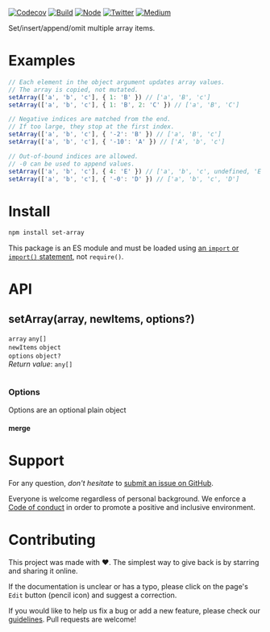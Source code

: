 [![Codecov](https://img.shields.io/codecov/c/github/ehmicky/set-array.svg?label=tested&logo=codecov)](https://codecov.io/gh/ehmicky/set-array)
[![Build](https://github.com/ehmicky/set-array/workflows/Build/badge.svg)](https://github.com/ehmicky/set-array/actions)
[![Node](https://img.shields.io/node/v/set-array.svg?logo=node.js)](https://www.npmjs.com/package/set-array)
[![Twitter](https://img.shields.io/badge/%E2%80%8B-twitter-4cc61e.svg?logo=twitter)](https://twitter.com/intent/follow?screen_name=ehmicky)
[![Medium](https://img.shields.io/badge/%E2%80%8B-medium-4cc61e.svg?logo=medium)](https://medium.com/@ehmicky)

Set/insert/append/omit multiple array items.

# Examples

```js
// Each element in the object argument updates array values.
// The array is copied, not mutated.
setArray(['a', 'b', 'c'], { 1: 'B' }) // ['a', 'B', 'c']
setArray(['a', 'b', 'c'], { 1: 'B', 2: 'C' }) // ['a', 'B', 'C']

// Negative indices are matched from the end.
// If too large, they stop at the first index.
setArray(['a', 'b', 'c'], { '-2': 'B' }) // ['a', 'B', 'c']
setArray(['a', 'b', 'c'], { '-10': 'A' }) // ['A', 'b', 'c']

// Out-of-bound indices are allowed.
// -0 can be used to append values.
setArray(['a', 'b', 'c'], { 4: 'E' }) // ['a', 'b', 'c', undefined, 'E']
setArray(['a', 'b', 'c'], { '-0': 'D' }) // ['a', 'b', 'c', 'D']
```

# Install

```bash
npm install set-array
```

This package is an ES module and must be loaded using
[an `import` or `import()` statement](https://gist.github.com/sindresorhus/a39789f98801d908bbc7ff3ecc99d99c),
not `require()`.

# API

## setArray(array, newItems, options?)

`array` `any[]`\
`newItems` `object`\
`options` `object?`\
_Return value_: `any[]`

```js

```

### Options

Options are an optional plain object

#### merge

# Support

For any question, _don't hesitate_ to [submit an issue on GitHub](../../issues).

Everyone is welcome regardless of personal background. We enforce a
[Code of conduct](CODE_OF_CONDUCT.md) in order to promote a positive and
inclusive environment.

# Contributing

This project was made with ❤️. The simplest way to give back is by starring and
sharing it online.

If the documentation is unclear or has a typo, please click on the page's `Edit`
button (pencil icon) and suggest a correction.

If you would like to help us fix a bug or add a new feature, please check our
[guidelines](CONTRIBUTING.md). Pull requests are welcome!

<!-- Thanks go to our wonderful contributors: -->

<!-- ALL-CONTRIBUTORS-LIST:START -->
<!-- prettier-ignore -->
<!--
<table><tr><td align="center"><a href="https://twitter.com/ehmicky"><img src="https://avatars2.githubusercontent.com/u/8136211?v=4" width="100px;" alt="ehmicky"/><br /><sub><b>ehmicky</b></sub></a><br /><a href="https://github.com/ehmicky/set-array/commits?author=ehmicky" title="Code">💻</a> <a href="#design-ehmicky" title="Design">🎨</a> <a href="#ideas-ehmicky" title="Ideas, Planning, & Feedback">🤔</a> <a href="https://github.com/ehmicky/set-array/commits?author=ehmicky" title="Documentation">📖</a></td></tr></table>
 -->
<!-- ALL-CONTRIBUTORS-LIST:END -->
